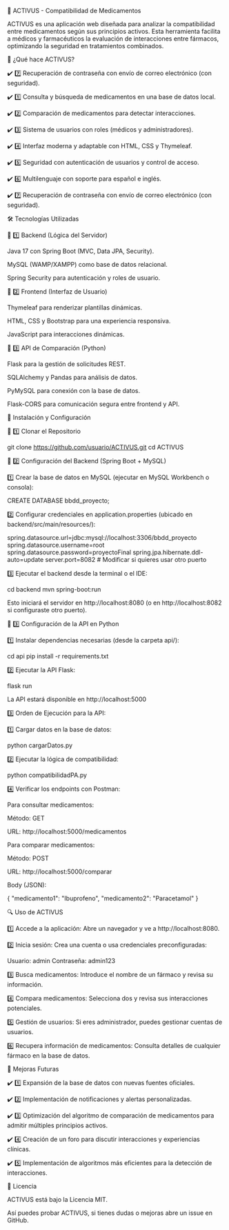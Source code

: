 🚀 ACTIVUS - Compatibilidad de Medicamentos

ACTIVUS es una aplicación web diseñada para analizar la compatibilidad entre medicamentos según sus principios activos. Esta herramienta facilita a médicos y farmacéuticos la evaluación de interacciones entre fármacos, optimizando la seguridad en tratamientos combinados.

🏥 ¿Qué hace ACTIVUS?

✔️ 7️⃣ Recuperación de contraseña con envío de correo electrónico (con seguridad).

✔️ 1️⃣ Consulta y búsqueda de medicamentos en una base de datos local.

✔️ 2️⃣ Comparación de medicamentos para detectar interacciones.

✔️ 3️⃣ Sistema de usuarios con roles (médicos y administradores).

✔️ 4️⃣ Interfaz moderna y adaptable con HTML, CSS y Thymeleaf.

✔️ 5️⃣ Seguridad con autenticación de usuarios y control de acceso.

✔️ 6️⃣ Multilenguaje con soporte para español e inglés.

✔️ 7️⃣ Recuperación de contraseña con envío de correo electrónico (con seguridad).

🛠️ Tecnologías Utilizadas

🔹 1️⃣ Backend (Lógica del Servidor)

Java 17 con Spring Boot (MVC, Data JPA, Security).

MySQL (WAMP/XAMPP) como base de datos relacional.

Spring Security para autenticación y roles de usuario.

🔹 2️⃣ Frontend (Interfaz de Usuario)

Thymeleaf para renderizar plantillas dinámicas.

HTML, CSS y Bootstrap para una experiencia responsiva.

JavaScript para interacciones dinámicas.

🔹 3️⃣ API de Comparación (Python)

Flask para la gestión de solicitudes REST.

SQLAlchemy y Pandas para análisis de datos.

PyMySQL para conexión con la base de datos.

Flask-CORS para comunicación segura entre frontend y API.

🔧 Instalación y Configuración

🔹 1️⃣ Clonar el Repositorio

 git clone https://github.com/usuario/ACTIVUS.git
 cd ACTIVUS

🔹 2️⃣ Configuración del Backend (Spring Boot + MySQL)

1️⃣ Crear la base de datos en MySQL (ejecutar en MySQL Workbench o consola):

CREATE DATABASE bbdd_proyecto;

2️⃣ Configurar credenciales en application.properties (ubicado en backend/src/main/resources/):

spring.datasource.url=jdbc:mysql://localhost:3306/bbdd_proyecto
spring.datasource.username=root
spring.datasource.password=proyectoFinal
spring.jpa.hibernate.ddl-auto=update
server.port=8082  # Modificar si quieres usar otro puerto

3️⃣ Ejecutar el backend desde la terminal o el IDE:

cd backend
mvn spring-boot:run

Esto iniciará el servidor en http://localhost:8080 (o en http://localhost:8082 si configuraste otro puerto).

🔹 3️⃣ Configuración de la API en Python

1️⃣ Instalar dependencias necesarias (desde la carpeta api/):

cd api
pip install -r requirements.txt

2️⃣ Ejecutar la API Flask:

flask run

La API estará disponible en http://localhost:5000

3️⃣ Orden de Ejecución para la API:

1️⃣ Cargar datos en la base de datos:

python cargarDatos.py

2️⃣ Ejecutar la lógica de compatibilidad:

python compatibilidadPA.py

4️⃣ Verificar los endpoints con Postman:

Para consultar medicamentos:

Método: GET

URL: http://localhost:5000/medicamentos

Para comparar medicamentos:

Método: POST

URL: http://localhost:5000/comparar

Body (JSON):

{
  "medicamento1": "Ibuprofeno",
  "medicamento2": "Paracetamol"
}

🔍 Uso de ACTIVUS

1️⃣ Accede a la aplicación: Abre un navegador y ve a http://localhost:8080.

2️⃣ Inicia sesión: Crea una cuenta o usa credenciales preconfiguradas:

Usuario: admin
Contraseña: admin123

3️⃣ Busca medicamentos: Introduce el nombre de un fármaco y revisa su información.

4️⃣ Compara medicamentos: Selecciona dos y revisa sus interacciones potenciales.

5️⃣ Gestión de usuarios: Si eres administrador, puedes gestionar cuentas de usuarios.

6️⃣ Recupera información de medicamentos: Consulta detalles de cualquier fármaco en la base de datos.

📌 Mejoras Futuras

✔️ 1️⃣ Expansión de la base de datos con nuevas fuentes oficiales.

✔️ 2️⃣ Implementación de notificaciones y alertas personalizadas.

✔️ 3️⃣ Optimización del algoritmo de comparación de medicamentos para admitir múltiples principios activos.

✔️ 4️⃣ Creación de un foro para discutir interacciones y experiencias clínicas.

✔️ 5️⃣ Implementación de algoritmos más eficientes para la detección de interacciones.

📖 Licencia

ACTIVUS está bajo la Licencia MIT.

Así puedes probar ACTIVUS, si tienes dudas o mejoras abre un issue en GitHub. 
